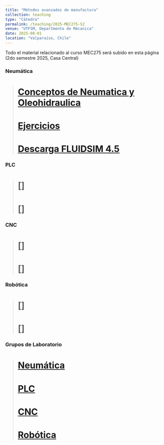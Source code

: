 ```yaml
---
title: "Métodos avanzados de manufactura"
collection: teaching
type: "Cátedra"
permalink: /teaching/2025-MEC275-S2
venue: "UTFSM, Departmento de Mécanica"
date: 2025-08-01
location: "Valparaíso, Chile"
---
```


Todo el material relacionado al curso MEC275 será subido en esta página
(2do semestre 2025, Casa Central)

### Neumática
># [Conceptos de Neumatica y Oleohidraulica](https://castihub.github.io/website/files/Conceptos-MEC-275-2025-S2.pdf)
># [Ejercicios](https://castihub.github.io/website/files/99-Ejemplos-Practicos-de-Aplicaciones-Neumaticas-Festo.pdf)
># [Descarga FLUIDSIM 4.5](https://castihub.github.io/website/files/FLUIDSIM-45.rar)

### PLC
># []
># []

### CNC
># []
># []

### Robótica
># []
># []

### Grupos de Laboratorio
>#  [Neumática](https://castihub.github.io/website/files/MEC275_1_2025-2-grupos-NEUMATICA.pdf)
>#  [PLC](https://castihub.github.io/website/files/files/MEC275_1_2025-2-grupos-PLC.pdf)
>#  [CNC](https://castihub.github.io/website/files/files/MEC275_1_2025-2-grupo-CNC.pdf)
>#  [Robótica](https://castihub.github.io/website/files/files/MEC275_1_2025-2-grupos-ROBOTICA.pdf)
